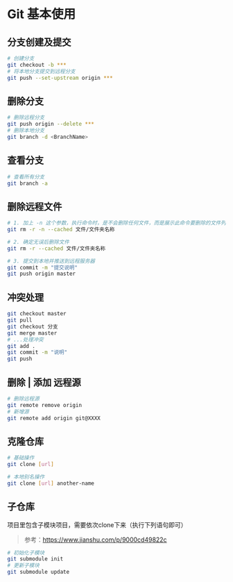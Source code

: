 # Git 基本使用

## 分支创建及提交

```bash
# 创建分支
git checkout -b ***
# 将本地分支提交到远程分支
git push --set-upstream origin ***
```

## 删除分支

```bash
# 删除远程分支
git push origin --delete ***
# 删除本地分支
git branch -d <BranchName>
```

## 查看分支

```bash
# 查看所有分支
git branch -a
```

## 删除远程文件

```bash
# 1. 加上 -n 这个参数，执行命令时，是不会删除任何文件，而是展示此命令要删除的文件列表预览
git rm -r -n --cached 文件/文件夹名称

# 2. 确定无误后删除文件
git rm -r --cached 文件/文件夹名称

# 3. 提交到本地并推送到远程服务器
git commit -m "提交说明"
git push origin master
```

## 冲突处理

```bash
git checkout master
git pull
git checkout 分支
git merge master
# ...处理冲突
git add .
git commit -m "说明"
git push
```

## 删除 | 添加 远程源

````bash
# 删除远程源
git remote remove origin
# 新增源
git remote add origin git@XXXX
````

## 克隆仓库

```bash
# 基础操作
git clone [url]

# 本地别名操作
git clone [url] another-name
```

## 子仓库

项目里包含子模块项目，需要依次clone下来（执行下列语句即可）

   > 参考：https://www.jianshu.com/p/9000cd49822c

 ```bash
 # 初始化子模块
 git submodule init
 # 更新子模块
 git submodule update
 ```

